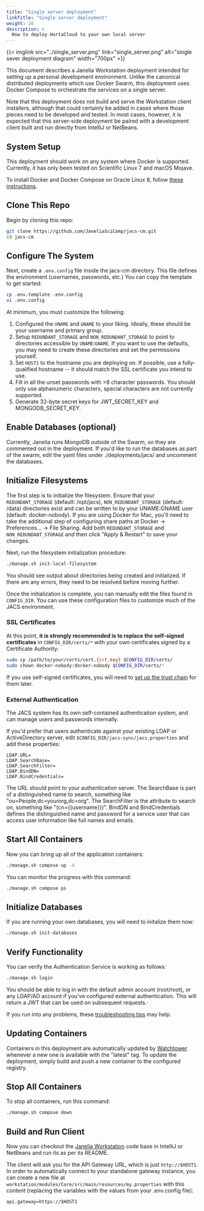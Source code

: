 ```yaml
---
title: "Single server deployment"
linkTitle: "Single server deployment"
weight: 20
description: >
  How to deploy HortaCloud to your own local server
---
```


<div class="pb-3">
{{< imglink src="../single_server.png" link="single_server.png" alt="single sever deployment diagram" width="700px" >}}
</div>

This document describes a Janelia Workstation deployment intended for setting up a personal development environment. Unlike the canonical distributed deployments which use Docker Swarm, this deployment uses Docker Compose to orchestrate the services on a single server.

Note that this deployment does not build and serve the Workstation client installers, although that could certainly be added in cases where those pieces need to be developed and tested. In most cases, however, it is expected that this server-side deployment be paired with a development client built and run directly from IntelliJ or NetBeans.

## System Setup

This deployment should work on any system where Docker is supported. Currently, it has only been tested on Scientific Linux 7 and macOS Mojave.

To install Docker and Docker Compose on Oracle Linux 8, follow [these instructions](../installingdocker).

## Clone This Repo

Begin by cloning this repo:

```bash
git clone https://github.com/JaneliaSciComp/jacs-cm.git
cd jacs-cm
```

## Configure The System

Next, create a `.env.config` file inside the jacs-cm directory. This file defines the environment (usernames, passwords, etc.) You can copy the template to get started:

```bash
cp .env.template .env.config
vi .env.config
```

At minimum, you must customize the following:

1. Configured the `UNAME` and `GNAME` to your liking. Ideally, these should be your username and primary group.
2. Setup `REDUNDANT_STORAGE` and `NON_REDUNDANT_STORAGE` to point to directories accessible by `UNAME`:`GNAME`. If you want to use the defaults, you may need to create these directories and set the permissions yourself.
3. Set `HOST1` to the hostname you are deploying on. If possible, use a fully-qualified hostname -- it should match the SSL certificate you intend to use.
4. Fill in all the unset passwords with >8 character passwords. You should only use alphanumeric characters, special characters are not currently supported.
5. Generate 32-byte secret keys for JWT_SECRET_KEY and MONGODB_SECRET_KEY.

## Enable Databases (optional)

Currently, Janelia runs MongoDB outside of the Swarm, so they are commented out in the deployment. If you'd like to run the databases as part of the swarm, edit the yaml files under ./deployments/jacs/ and uncomment the databases.

## Initialize Filesystems

The first step is to initialize the filesystem. Ensure that your `REDUNDANT_STORAGE` (default: /opt/jacs), `NON_REDUNDANT_STORAGE` (default: /data) directories exist and can be written to by your UNAME:GNAME user (default: docker-nobody).
If you are using Docker for Mac, you'll need to take the additional step of configuring share paths at Docker -> Preferences... -> File Sharing. Add both `REDUNDANT_STORAGE` and `NON_REDUNDANT_STORAGE` and then click "Apply & Restart" to save your changes.

Next, run the filesystem initialization procedure:

```bash
./manage.sh init-local-filesystem
```

You should see output about directories being created and initialized. If there are any errors, they need to be resolved before moving further.

Once the initialization is complete, you can manually edit the files found in `CONFIG_DIR`. You can use these configuration files to customize much of the JACS environment.

### SSL Certificates

At this point, **it is strongly recommended is to replace the self-signed certificates** in `CONFIG_DIR/certs/*` with your own certificates signed by a Certificate Authority:

```bash
sudo cp /path/to/your/certs/cert.{crt,key} $CONFIG_DIR/certs/
sudo chown docker-nobody:docker-nobody $CONFIG_DIR/certs/*
```

If you use self-signed certificates, you will need to [set up the trust chain](../selfsignedcerts) for them later.

### External Authentication

The JACS system has its own self-contained authentication system, and can manage users and passwords internally.

If you'd prefer that users authenticate against your existing LDAP or ActiveDirectory server, edit `$CONFIG_DIR/jacs-sync/jacs.properties` and add these properties:

```properties
LDAP.URL=
LDAP.SearchBase=
LDAP.SearchFilter=
LDAP.BindDN=
LDAP.BindCredentials=
```

The URL should point to your authentication server. The SearchBase is part of a distinguished name to search, something like "ou=People,dc=yourorg,dc=org". The SearchFilter is the attribute to search on, something like "(cn={{username}})". BindDN and BindCredentials defines the distinguished name and password for a service user that can access user information like full names and emails.

## Start All Containers

Now you can bring up all of the application containers:

```bash
./manage.sh compose up -d
```

You can monitor the progress with this command:

```bash
./manage.sh compose ps
```

## Initialize Databases

If you are running your own databases, you will need to initalize them now:

```bash
./manage.sh init-databases
```

## Verify Functionality

You can verify the Authentication Service is working as follows:

```bash
./manage.sh login
```

You should be able to log in with the default admin account (root/root), or any LDAP/AD account if you've configured external authentication. This will return a JWT that can be used on subsequent requests.·

If you run into any problems, these [troubleshooting tips](../troubleshooting) may help.

## Updating Containers

Containers in this deployment are automatically updated by [Watchtower](https://github.com/containrrr/watchtower) whenever a new one is available with the "latest" tag. To update the deployment, simply build and push a new container to the configured registry.

## Stop All Containers

To stop all containers, run this command:

```bash
./manage.sh compose down
```

## Build and Run Client

Now you can checkout the [Janelia Workstation](https://github.com/JaneliaSciComp/workstation) code base in IntelliJ or NetBeans and run its as per its README.

The client will ask you for the API Gateway URL, which is just `http://$HOST1`. In order to automatically connect to your standalone gateway instance, you can create a new file at `workstation/modules/Core/src/main/resources/my.properties` with this content (replacing the variables with the values from your .env.config file):

```properties
api.gateway=https://$HOST1
```
